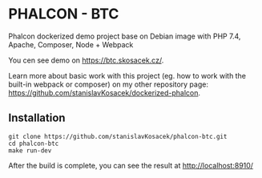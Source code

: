 # PHALCON - BTC

Phalcon dockerized demo project base on Debian image with PHP 7.4, Apache, Composer, Node + Webpack

You cen see demo on <https://btc.skosacek.cz/>.

Learn more about basic work with this project (eg. how to work with the built-in webpack or composer) on my other repository page: <https://github.com/stanislavKosacek/dockerized-phalcon>.

## Installation
```
git clone https://github.com/stanislavKosacek/phalcon-btc.git
cd phalcon-btc
make run-dev
```

After the build is complete, you can see the result at <http://localhost:8910/>
